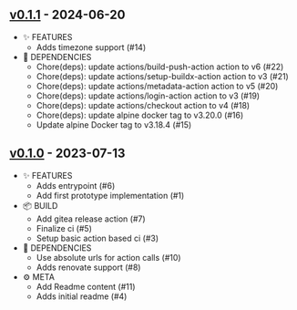 ## [v0.1.1](https://gitea.ocram85.com/OCram85/swarmproxy/releases/tag/v0.1.1) - 2024-06-20

* ✨ FEATURES
  * Adds timezone support (#14)
* 🤖 DEPENDENCIES
  * Chore(deps): update actions/build-push-action action to v6 (#22)
  * Chore(deps): update actions/setup-buildx-action action to v3 (#21)
  * Chore(deps): update actions/metadata-action action to v5 (#20)
  * Chore(deps): update actions/login-action action to v3 (#19)
  * Chore(deps): update actions/checkout action to v4 (#18)
  * Chore(deps): update alpine docker tag to v3.20.0 (#16)
  * Update alpine Docker tag to v3.18.4 (#15)

## [v0.1.0](https://gitea.ocram85.com/OCram85/swarmproxy/releases/tag/v0.1.0) - 2023-07-13

* ✨ FEATURES
  * Adds entrypoint (#6)
  * Add first prototype implementation (#1)
* 📦 BUILD
  * Add gitea release action (#7)
  * Finalize ci (#5)
  * Setup basic action based ci (#3)
* 🤖 DEPENDENCIES
  * Use absolute urls for action calls (#10)
  * Adds renovate support (#8)
* ⚙️ META
  * Add Readme content (#11)
  * Adds initial readme (#4)
